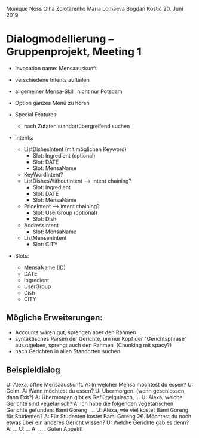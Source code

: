 Monique Noss 
Olha Zolotarenko 
Maria Lomaeva 
Bogdan Kostić 
20. Juni 2019 

# Dialogmodellierung – Gruppenprojekt, Meeting 1

* Invocation name: Mensaauskunft
* verschiedene Intents aufteilen
* allgemeiner Mensa-Skill, nicht nur Potsdam  
* Option ganzes Menü zu hören
* Special Features: 
    * nach Zutaten standortübergreifend suchen

* Intents:
    * ListDishesIntent (mit möglichen Keyword) 
        * Slot: Ingredient (optional)
        * Slot: DATE
        * Slot: MensaName
    * KeyWordIntent? 
    * ListDishesWithoutIntent --> intent chaining?
        * Slot: Ingredient
        * Slot: DATE
        * Slot: MensaName
    * PriceIntent --> intent chaining?
        * Slot: UserGroup (optional)
        * Slot: Dish
    * AddressIntent
        * Slot: MensaName
    * ListMensenIntent
        * Slot: CITY

* Slots:
    * MensaName (ID)
    * DATE
    * Ingredient
    * UserGroup
    * Dish
    * CITY

## Mögliche Erweiterungen:
* Accounts wären gut, sprengen aber den Rahmen
* syntaktisches Parsen der Gerichte, um nur Kopf der "Gerichtsphrase" auszugeben, sprengt auch den Rahmen  (Chunking mit spacy?)
* nach Gerichten in allen Standorten suchen

## Beispieldialog
U: Alexa, öffne Mensaauskunft.
A: In welcher Mensa möchtest du essen?
U: Golm.
A: Wann möchtest du essen?
U: Übermorgen. (wenn geschlossen, dann Exit?)
A: Übermorgen gibt es Geflügelgulasch, …
U: Alexa, welche Gerichte sind vegetarisch?
A: Ich habe die folgenden vegetarischen Gerichte gefunden: Bami Goreng, …
U: Alexa, wie viel kostet Bami Goreng für Studenten?
A: Für Studenten kostet Bami Goreng 2€. Möchtest du noch etwas über ein anderes Gericht wissen?
U: Welche Gerichte gab es denn?
A: …
U: …
A: … . Guten Appetit! 
